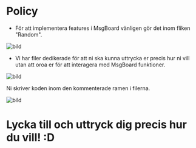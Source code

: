 # Policy

* För att implementera features i MsgBoard vänligen gör det inom fliken "Random".

![bild](https://user-images.githubusercontent.com/76432491/214716763-3d53b16c-326d-4588-8bc0-5c360cf29e0d.png)

* Vi har filer dedikerade för att ni ska kunna uttrycka er precis hur ni vill utan att oroa er för att interagera med MsgBoard funktioner.

![bild](https://user-images.githubusercontent.com/76432491/214717299-a9117adc-2aee-43dd-a0c8-9eaf61653a6b.png)

Ni skriver koden inom den kommenterade ramen i filerna.

![bild](https://user-images.githubusercontent.com/76432491/214717515-f615ddec-a6a0-4e63-9670-b2cca82facf6.png)

# Lycka till och uttryck dig precis hur du vill! :D
